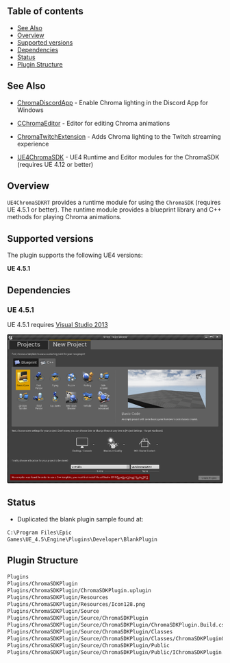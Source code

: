 ## Table of contents

* [See Also](#see-also)
* [Overview](#overview)
* [Supported versions](#supported-versions)
* [Dependencies](#dependencies)
* [Status](#status)
* [Plugin Structure](#plugin-structure)

## See Also

* [ChromaDiscordApp](https://github.com/tgraupmann/ChromaDiscordApp) - Enable Chroma lighting in the Discord App for Windows

* [CChromaEditor](https://github.com/RazerOfficial/CChromaEditor) - Editor for editing Chroma animations

* [ChromaTwitchExtension](https://github.com/tgraupmann/ChromaTwitchExtension) - Adds Chroma lighting to the Twitch streaming experience

* [UE4ChromaSDK](https://github.com/RazerOfficial/UE4ChromaSDK) - UE4 Runtime and Editor modules for the ChromaSDK (requires UE 4.12 or better)

## Overview

`UE4ChromaSDKRT` provides a runtime module for using the `ChromaSDK` (requires UE 4.5.1 or better). The runtime module provides a blueprint library and C++ methods for playing Chroma animations.

## Supported versions

The plugin supports the following UE4 versions:

**UE 4.5.1**

## Dependencies

### UE 4.5.1

UE 4.5.1 requires [Visual Studio 2013](https://www.visualstudio.com/vs/older-downloads/)

![image_1](images/image_1.png)

## Status

* Duplicated the blank plugin sample found at:
```
C:\Program Files\Epic Games\UE_4.5\Engine\Plugins\Developer\BlankPlugin
```

## Plugin Structure

```
Plugins
Plugins/ChromaSDKPlugin
Plugins/ChromaSDKPlugin/ChromaSDKPlugin.uplugin
Plugins/ChromaSDKPlugin/Resources
Plugins/ChromaSDKPlugin/Resources/Icon128.png
Plugins/ChromaSDKPlugin/Source
Plugins/ChromaSDKPlugin/Source/ChromaSDKPlugin
Plugins/ChromaSDKPlugin/Source/ChromaSDKPlugin/ChromaSDKPlugin.Build.cs
Plugins/ChromaSDKPlugin/Source/ChromaSDKPlugin/Classes
Plugins/ChromaSDKPlugin/Source/ChromaSDKPlugin/Classes/ChromaSDKPluginObject.h
Plugins/ChromaSDKPlugin/Source/ChromaSDKPlugin/Public
Plugins/ChromaSDKPlugin/Source/ChromaSDKPlugin/Public/IChromaSDKPlugin.h
```
